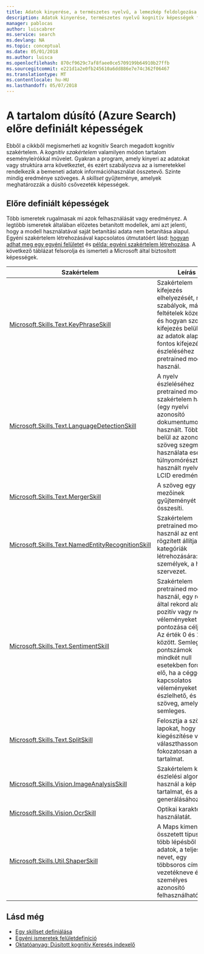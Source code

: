 ```yaml
---
title: Adatok kinyerése, a természetes nyelvű, a lemezkép feldolgozása (Azure Search) képességek az előre megadott |} Microsoft Docs
description: Adatok kinyerése, természetes nyelvű kognitív képességek feldolgozása kép szemantikáját és struktúra hozzáadása egy Azure címsorának folyamat nyers tartalma.
manager: pablocas
author: luiscabrer
ms.service: search
ms.devlang: NA
ms.topic: conceptual
ms.date: 05/01/2018
ms.author: luisca
ms.openlocfilehash: 870cf9629c7af8faee0ce5709199b64910b27ffb
ms.sourcegitcommit: e221d1a2e0fb245610a6dd886e7e74c362f06467
ms.translationtype: MT
ms.contentlocale: hu-HU
ms.lasthandoff: 05/07/2018
---
```

# <a name="predefined-skills-for-content-enrichment-azure-search"></a>A tartalom dúsító (Azure Search) előre definiált képességek

Ebből a cikkből megismerheti az kognitív Search megadott kognitív szakértelem. A *kognitív szakértelem* valamilyen módon tartalom eseményleírókkal művelet. Gyakran a program, amely kinyeri az adatokat vagy struktúra arra következtet, és ezért szabályozva az a ismeretekkel rendelkezik a bemeneti adatok információhasználat összetevő. Szinte mindig eredménye szöveges. A *skillset* gyűjteménye, amelyek meghatározzák a dúsító csővezeték képességek. 

## <a name="predefined-skills"></a>Előre definiált képességek

Több ismeretek rugalmasak mi azok felhasználását vagy eredményez. A legtöbb ismeretek általában előzetes betanított modellek, ami azt jelenti, hogy a modell használatával saját betanítási adata nem betanítása alapul. Egyéni szakértelem létrehozásával kapcsolatos útmutatóért lásd: [hogyan adhat meg egy egyéni felületet](cognitive-search-custom-skill-interface.md) és [példa: egyéni szakértelem létrehozása](cognitive-search-create-custom-skill-example.md). A következő táblázat felsorolja és ismerteti a Microsoft által biztosított képességek. 

| Szakértelem | Leírás |
|-------|-------------|
| [Microsoft.Skills.Text.KeyPhraseSkill](cognitive-search-skill-keyphrases.md) | Szakértelem kifejezés elhelyezését, nyelvi szabályok, más feltételek közelében, és hogyan szokatlan kifejezés belül van az adatok alapján fontos kifejezések észleléséhez pretrained modellt használ. |
| [Microsoft.Skills.Text.LanguageDetectionSkill](cognitive-search-skill-language-detection.md)  | A nyelv észleléséhez pretrained modell szakértelem használ (egy nyelvi azonosító dokumentumonként) használt. Több nyelv belül az azonos szöveg szegmensek használata esetén a túlnyomórészt használt nyelv az LCID eredménye.|
| [Microsoft.Skills.Text.MergerSkill](cognitive-search-skill-textmerger.md) | A szöveg egy mező mezőinek gyűjteményét összesíti.  |
| [Microsoft.Skills.Text.NamedEntityRecognitionSkill](cognitive-search-skill-named-entity-recognition.md) | Szakértelem pretrained modellt használ az entitások rögzített állítja be a kategóriák létrehozására: személyek, a hely, a szervezet. |
| [Microsoft.Skills.Text.SentimentSkill](cognitive-search-skill-sentiment.md)  | Szakértelem pretrained modellt használ, egy rekord által rekord alapon pozitív vagy negatív véleményeket pontozása céljából. Az érték 0 és 1 között. Semleges pontszámok mindkét null esetekben fordulhat elő, ha a céggel kapcsolatos véleményeket nem észlelhető, és a szöveg, amely semleges.  |
| [Microsoft.Skills.Text.SplitSkill](cognitive-search-skill-textsplit.md) | Felosztja a szöveget lapokat, hogy kiegészítése vagy választhasson fokozatosan a tartalmat. |
| [Microsoft.Skills.Vision.ImageAnalysisSkill](cognitive-search-skill-image-analysis.md) | Szakértelem kép észlelési algoritmust használ a kép a tartalmat, és a leírás generálásához. |
| [Microsoft.Skills.Vision.OcrSkill](cognitive-search-skill-ocr.md) | Optikai karakter használatát. |
| [Microsoft.Skills.Util.ShaperSkill](cognitive-search-skill-shaper.md) | A Maps kimenet egy összetett típus egy több lépésből álló adatok, a teljes nevet, egy többsoros cím vagy vezetékneve és a személyes azonosító felhasználható. |

## <a name="see-also"></a>Lásd még

+ [Egy skillset definiálása](cognitive-search-defining-skillset.md)
+ [Egyéni ismeretek felületdefiníció](cognitive-search-custom-skill-interface.md)
+ [Oktatóanyag: Dúsított kognitív Keresés indexelő](cognitive-search-tutorial-blob.md)